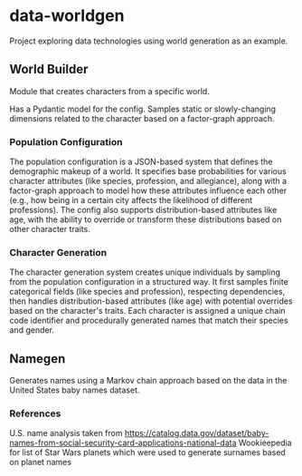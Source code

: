 # data-worldgen
Project exploring data technologies using world generation as an example.

## World Builder

Module that creates characters from a specific world.

Has a Pydantic model for the config. Samples static or slowly-changing dimensions related to the character based on a factor-graph approach.

### Population Configuration

The population configuration is a JSON-based system that defines the demographic makeup of a world. It specifies base probabilities for various character attributes (like species, profession, and allegiance), along with a factor-graph approach to model how these attributes influence each other (e.g., how being in a certain city affects the likelihood of different professions). The config also supports distribution-based attributes like age, with the ability to override or transform these distributions based on other character traits.

### Character Generation

The character generation system creates unique individuals by sampling from the population configuration in a structured way. It first samples finite categorical fields (like species and profession), respecting dependencies, then handles distribution-based attributes (like age) with potential overrides based on the character's traits. Each character is assigned a unique chain code identifier and procedurally generated names that match their species and gender.

## Namegen

Generates names using a Markov chain approach based on the data in the United States baby names dataset.

### References
U.S. name analysis taken from https://catalog.data.gov/dataset/baby-names-from-social-security-card-applications-national-data
Wookieepedia for list of Star Wars planets which were used to generate surnames based on planet names
